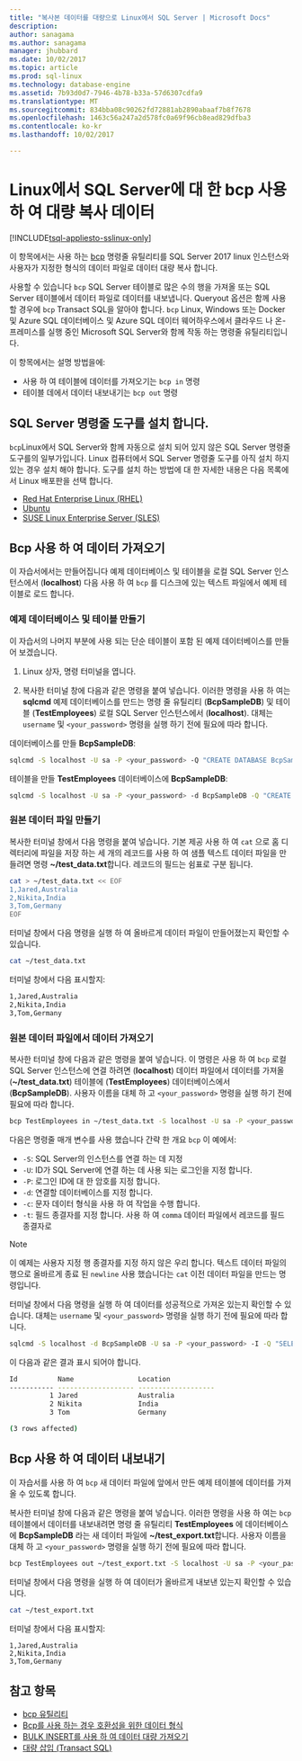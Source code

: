 ```yaml
---
title: "복사본 데이터를 대량으로 Linux에서 SQL Server | Microsoft Docs"
description: 
author: sanagama
ms.author: sanagama
manager: jhubbard
ms.date: 10/02/2017
ms.topic: article
ms.prod: sql-linux
ms.technology: database-engine
ms.assetid: 7b93d0d7-7946-4b78-b33a-57d6307cdfa9
ms.translationtype: MT
ms.sourcegitcommit: 834bba08c90262fd72881ab2890abaaf7b8f7678
ms.openlocfilehash: 1463c56a247a2d578fc0a69f96cb8ead829dfba3
ms.contentlocale: ko-kr
ms.lasthandoff: 10/02/2017

---
```

# <a name="bulk-copy-data-with-bcp-to-sql-server-on-linux"></a>Linux에서 SQL Server에 대 한 bcp 사용 하 여 대량 복사 데이터

[!INCLUDE[tsql-appliesto-sslinux-only](../includes/tsql-appliesto-sslinux-only.md)]

이 항목에서는 사용 하는 [bcp](../tools/bcp-utility.md) 명령줄 유틸리티를 SQL Server 2017 linux 인스턴스와 사용자가 지정한 형식의 데이터 파일로 데이터 대량 복사 합니다.

사용할 수 있습니다 `bcp` SQL Server 테이블로 많은 수의 행을 가져올 또는 SQL Server 테이블에서 데이터 파일로 데이터를 내보냅니다. Queryout 옵션은 함께 사용할 경우에 `bcp` Transact SQL을 알아야 합니다. `bcp` Linux, Windows 또는 Docker 및 Azure SQL 데이터베이스 및 Azure SQL 데이터 웨어하우스에서 클라우드 나 온-프레미스를 실행 중인 Microsoft SQL Server와 함께 작동 하는 명령줄 유틸리티입니다.

이 항목에서는 설명 방법을에:
- 사용 하 여 테이블에 데이터를 가져오기는 `bcp in` 명령
- 테이블 데에서 데이터 내보내기는 `bcp out` 명령

## <a name="install-the-sql-server-command-line-tools"></a>SQL Server 명령줄 도구를 설치 합니다.

`bcp`Linux에서 SQL Server와 함께 자동으로 설치 되어 있지 않은 SQL Server 명령줄 도구를의 일부가입니다. Linux 컴퓨터에서 SQL Server 명령줄 도구를 아직 설치 하지 있는 경우 설치 해야 합니다. 도구를 설치 하는 방법에 대 한 자세한 내용은 다음 목록에서 Linux 배포판을 선택 합니다.

- [Red Hat Enterprise Linux (RHEL)](sql-server-linux-setup-tools.md#RHEL)
- [Ubuntu](sql-server-linux-setup-tools.md#ubuntu)
- [SUSE Linux Enterprise Server (SLES)](sql-server-linux-setup-tools.md#SLES)

## <a name="import-data-with-bcp"></a>Bcp 사용 하 여 데이터 가져오기

이 자습서에서는 만들어집니다 예제 데이터베이스 및 테이블을 로컬 SQL Server 인스턴스에서 (**localhost**) 다음 사용 하 여 `bcp` 를 디스크에 있는 텍스트 파일에서 예제 테이블로 로드 합니다.

### <a name="create-a-sample-database-and-table"></a>예제 데이터베이스 및 테이블 만들기

이 자습서의 나머지 부분에 사용 되는 단순 테이블이 포함 된 예제 데이터베이스를 만들어 보겠습니다.

1. Linux 상자, 명령 터미널을 엽니다.

2. 복사한 터미널 창에 다음과 같은 명령을 붙여 넣습니다. 이러한 명령을 사용 하 여는 **sqlcmd** 예제 데이터베이스를 만드는 명령 줄 유틸리티 (**BcpSampleDB**) 및 테이블 (**TestEmployees**) 로컬 SQL Server 인스턴스에서 (**localhost**). 대체는 `username` 및 `<your_password>` 명령을 실행 하기 전에 필요에 따라 합니다.

데이터베이스를 만들 **BcpSampleDB**:
```bash 
sqlcmd -S localhost -U sa -P <your_password> -Q "CREATE DATABASE BcpSampleDB;"
```
테이블을 만들 **TestEmployees** 데이터베이스에 **BcpSampleDB**:
```bash 
sqlcmd -S localhost -U sa -P <your_password> -d BcpSampleDB -Q "CREATE TABLE TestEmployees (Id INT IDENTITY(1,1) NOT NULL PRIMARY KEY, Name NVARCHAR(50), Location NVARCHAR(50));"
```
### <a name="create-the-source-data-file"></a>원본 데이터 파일 만들기
복사한 터미널 창에서 다음 명령을 붙여 넣습니다. 기본 제공 사용 하 여 `cat` 으로 홈 디렉터리에 파일을 저장 하는 세 개의 레코드를 사용 하 여 샘플 텍스트 데이터 파일을 만들려면 명령 **~/test_data.txt**합니다. 레코드의 필드는 쉼표로 구분 됩니다.

```bash
cat > ~/test_data.txt << EOF
1,Jared,Australia
2,Nikita,India
3,Tom,Germany
EOF
```

터미널 창에서 다음 명령을 실행 하 여 올바르게 데이터 파일이 만들어졌는지 확인할 수 있습니다.
```bash 
cat ~/test_data.txt
```

터미널 창에서 다음 표시할지:
```bash
1,Jared,Australia
2,Nikita,India
3,Tom,Germany
```

### <a name="import-data-from-the-source-data-file"></a>원본 데이터 파일에서 데이터 가져오기
복사한 터미널 창에 다음과 같은 명령을 붙여 넣습니다. 이 명령은 사용 하 여 `bcp` 로컬 SQL Server 인스턴스에 연결 하려면 (**localhost**) 데이터 파일에서 데이터를 가져올 (**~/test_data.txt**) 테이블에 (**TestEmployees**) 데이터베이스에서 (**BcpSampleDB**). 사용자 이름을 대체 하 고 `<your_password>` 명령을 실행 하기 전에 필요에 따라 합니다.

```bash 
bcp TestEmployees in ~/test_data.txt -S localhost -U sa -P <your_password> -d BcpSampleDB -c -t  ','
```

다음은 명령줄 매개 변수를 사용 했습니다 간략 한 개요 `bcp` 이 예에서:
- `-S`: SQL Server의 인스턴스를 연결 하는 데 지정
- `-U`: ID가 SQL Server에 연결 하는 데 사용 되는 로그인을 지정 합니다.
- `-P`: 로그인 ID에 대 한 암호를 지정 합니다.
- `-d`: 연결할 데이터베이스를 지정 합니다.
- `-c`: 문자 데이터 형식을 사용 하 여 작업을 수행 합니다.
- `-t`: 필드 종결자를 지정 합니다. 사용 하 여 `comma` 데이터 파일에서 레코드를 필드 종결자로

> [!NOTE]
> 이 예제는 사용자 지정 행 종결자를 지정 하지 않은 우리 합니다. 텍스트 데이터 파일의 행으로 올바르게 종료 된 `newline` 사용 했습니다는 `cat` 이전 데이터 파일을 만드는 명령입니다.

터미널 창에서 다음 명령을 실행 하 여 데이터를 성공적으로 가져온 있는지 확인할 수 있습니다. 대체는 `username` 및 `<your_password>` 명령을 실행 하기 전에 필요에 따라 합니다.
```bash 
sqlcmd -S localhost -d BcpSampleDB -U sa -P <your_password> -I -Q "SELECT * FROM TestEmployees;"
```

이 다음과 같은 결과 표시 되어야 합니다.
```bash
Id          Name                Location
----------- ------------------- -------------------
          1 Jared               Australia
          2 Nikita              India
          3 Tom                 Germany

(3 rows affected)
```

## <a name="export-data-with-bcp"></a>Bcp 사용 하 여 데이터 내보내기

이 자습서를 사용 하 여 `bcp` 새 데이터 파일에 앞에서 만든 예제 테이블에 데이터를 가져올 수 있도록 합니다.

복사한 터미널 창에 다음과 같은 명령을 붙여 넣습니다. 이러한 명령을 사용 하 여는 `bcp` 테이블에서 데이터를 내보내려면 명령 줄 유틸리티 **TestEmployees** 에 데이터베이스에 **BcpSampleDB** 라는 새 데이터 파일에 **~/test_export.txt**합니다.  사용자 이름을 대체 하 고 `<your_password>` 명령을 실행 하기 전에 필요에 따라 합니다.

```bash 
bcp TestEmployees out ~/test_export.txt -S localhost -U sa -P <your_password> -d BcpSampleDB -c -t ','
```

터미널 창에서 다음 명령을 실행 하 여 데이터가 올바르게 내보낸 있는지 확인할 수 있습니다.
```bash 
cat ~/test_export.txt
```

터미널 창에서 다음 표시할지:
```
1,Jared,Australia
2,Nikita,India
3,Tom,Germany
```

## <a name="see-also"></a>참고 항목
- [bcp 유틸리티](../tools/bcp-utility.md)
- [Bcp를 사용 하는 경우 호환성을 위한 데이터 형식](../relational-databases/import-export/specify-data-formats-for-compatibility-when-using-bcp-sql-server.md)
- [BULK INSERT를 사용 하 여 데이터 대량 가져오기](../relational-databases/import-export/import-bulk-data-by-using-bulk-insert-or-openrowset-bulk-sql-server.md)
- [대량 삽입 (Transact SQL)](../t-sql/statements/bulk-insert-transact-sql.md)

